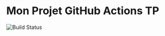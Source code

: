 # Mon Projet GitHub Actions TP

![Build Status](https://github.com/pauldecalf/github-actions-tp1/actions/workflows/badge.yml/badge.svg)

